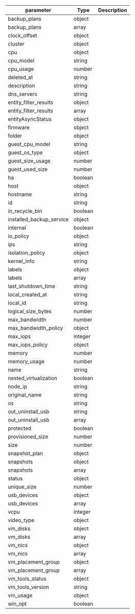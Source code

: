 | parameter | Type | Description |
| ----------- | ----------- |----------- |
| backup_plans  |  object  |    |
| backup_plans  |  array  |    |
| clock_offset  |  object  |    |
| cluster  |  object  |    |
| cpu  |  object  |    |
| cpu_model  |  string  |    |
| cpu_usage  |  number  |    |
| deleted_at  |  string  |    |
| description  |  string  |    |
| dns_servers  |  string  |    |
| entity_filter_results  |  object  |    |
| entity_filter_results  |  array  |    |
| entityAsyncStatus  |  object  |    |
| firmware  |  object  |    |
| folder  |  object  |    |
| guest_cpu_model  |  string  |    |
| guest_os_type  |  object  |    |
| guest_size_usage  |  number  |    |
| guest_used_size  |  number  |    |
| ha  |  boolean  |    |
| host  |  object  |    |
| hostname  |  string  |    |
| id  |  string  |    |
| in_recycle_bin  |  boolean  |    |
| installed_backup_service  |  object  |    |
| internal  |  boolean  |    |
| io_policy  |  object  |    |
| ips  |  string  |    |
| isolation_policy  |  object  |    |
| kernel_info  |  string  |    |
| labels  |  object  |    |
| labels  |  array  |    |
| last_shutdown_time  |  string  |    |
| local_created_at  |  string  |    |
| local_id  |  string  |    |
| logical_size_bytes  |  number  |    |
| max_bandwidth  |  number  |    |
| max_bandwidth_policy  |  object  |    |
| max_iops  |  integer  |    |
| max_iops_policy  |  object  |    |
| memory  |  number  |    |
| memory_usage  |  number  |    |
| name  |  string  |    |
| nested_virtualization  |  boolean  |    |
| node_ip  |  string  |    |
| original_name  |  string  |    |
| os  |  string  |    |
| out_uninstall_usb  |  string  |    |
| out_uninstall_usb  |  array  |    |
| protected  |  boolean  |    |
| provisioned_size  |  number  |    |
| size  |  number  |    |
| snapshot_plan  |  object  |    |
| snapshots  |  object  |    |
| snapshots  |  array  |    |
| status  |  object  |    |
| unique_size  |  number  |    |
| usb_devices  |  object  |    |
| usb_devices  |  array  |    |
| vcpu  |  integer  |    |
| video_type  |  object  |    |
| vm_disks  |  object  |    |
| vm_disks  |  array  |    |
| vm_nics  |  object  |    |
| vm_nics  |  array  |    |
| vm_placement_group  |  object  |    |
| vm_placement_group  |  array  |    |
| vm_tools_status  |  object  |    |
| vm_tools_version  |  string  |    |
| vm_usage  |  object  |    |
| win_opt  |  boolean  |    |